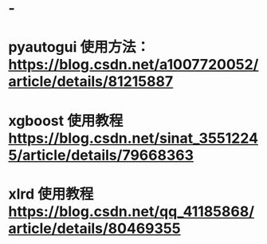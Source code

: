 # -

# pyautogui 使用方法： https://blog.csdn.net/a1007720052/article/details/81215887
# xgboost 使用教程 https://blog.csdn.net/sinat_35512245/article/details/79668363
# xlrd 使用教程 https://blog.csdn.net/qq_41185868/article/details/80469355
